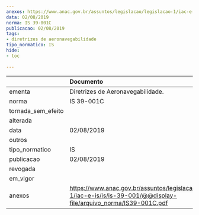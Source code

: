 ```yaml
---
anexos: https://www.anac.gov.br/assuntos/legislacao/legislacao-1/iac-e-is/is/is-39-001/@@display-file/arquivo_norma/IS39-001C.pdf
data: 02/08/2019
norma: IS 39-001C
publicacao: 02/08/2019
tags:
- diretrizes de aeronavegabilidade
tipo_normatico: IS
hide: 
- toc 
 
---
```


|                    | Documento                                                                                                                 |
|:-------------------|:--------------------------------------------------------------------------------------------------------------------------|
| ementa             | Diretrizes de Aeronavegabilidade.                                                                                         |
| norma              | IS 39-001C                                                                                                                |
| tornada_sem_efeito |                                                                                                                           |
| alterada           |                                                                                                                           |
| data               | 02/08/2019                                                                                                                |
| outros             |                                                                                                                           |
| tipo_normatico     | IS                                                                                                                        |
| publicacao         | 02/08/2019                                                                                                                |
| revogada           |                                                                                                                           |
| em_vigor           |                                                                                                                           |
| anexos             | https://www.anac.gov.br/assuntos/legislacao/legislacao-1/iac-e-is/is/is-39-001/@@display-file/arquivo_norma/IS39-001C.pdf |